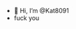 - 👋 Hi, I’m @Kat8091
- fuck you

<!---
Kat8091/Kat8091 is a ✨ special ✨ repository because its `README.md` (this file) appears on your GitHub profile.
You can click the Preview link to take a look at your changes.
--->
